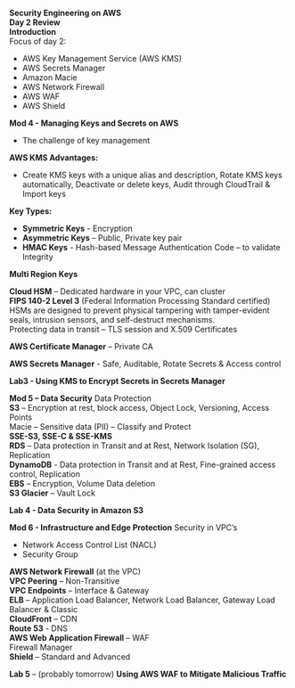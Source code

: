 
**Security Engineering on AWS**  
**Day 2 Review**  
**Introduction**  
Focus of day 2:
- AWS Key Management Service (AWS KMS)  
- AWS Secrets Manager  
- Amazon Macie  
- AWS Network Firewall  
- AWS WAF  
- AWS Shield  

**Mod 4 - Managing Keys and Secrets on AWS**  
- The challenge of key management

**AWS KMS Advantages:**  
- Create KMS keys with a unique alias and description, Rotate KMS keys automatically, Deactivate or delete keys, Audit through CloudTrail & Import keys  

**Key Types:**  
- **Symmetric Keys** - Encryption  
- **Asymmetric Keys** – Public, Private key pair  
- **HMAC Keys** - Hash-based Message Authentication Code – to validate Integrity  

**Multi Region Keys**  

**Cloud HSM** – Dedicated hardware in your VPC, can cluster  
**FIPS 140-2 Level 3** (Federal Information Processing Standard certified) HSMs are designed to prevent physical tampering with tamper-evident seals, intrusion sensors, and self-destruct mechanisms.  
Protecting data in transit – TLS session and X.509 Certificates  

**AWS Certificate Manager** – Private CA  

**AWS Secrets Manager** - Safe, Auditable, Rotate Secrets & Access control

**Lab3 - Using KMS to Encrypt Secrets in Secrets Manager**

**Mod 5 – Data Security**
Data Protection  
**S3** – Encryption at rest, block access, Object Lock, Versioning, Access Points  
Macie – Sensitive data (PII) – Classify and Protect  
**SSE-S3, SSE-C & SSE-KMS**  
**RDS** – Data protection in Transit and at Rest, Network Isolation (SG), Replication  
**DynamoDB** - Data protection in Transit and at Rest, Fine-grained access control, Replication  
**EBS** – Encryption, Volume Data deletion  
**S3 Glacier** – Vault Lock  

**Lab 4 - Data Security in Amazon S3**

**Mod 6 - Infrastructure and Edge Protection**
Security in VPC’s
- Network Access Control List (NACL) 
- Security Group

**AWS Network Firewall** (at the VPC)  
**VPC Peering** – Non-Transitive   
**VPC Endpoints** – Interface & Gateway   
**ELB** – Application Load Balancer, Network Load Balancer, Gateway Load Balancer & Classic  
**CloudFront** – CDN  
**Route 53** - DNS  
**AWS Web Application Firewall** – WAF  
Firewall Manager  
**Shield** – Standard and Advanced  

**Lab 5** – (probably tomorrow) **Using AWS WAF to Mitigate Malicious Traffic**
